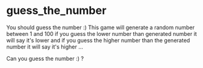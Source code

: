 # guess_the_number

You should guess the number :)
This game will generate a random number between 1 and 100 if you guess the lower number than generated number it will say it's lower and if you guess the higher number
than the generated number it will say it's higher ...

Can you guess the number :) ?
